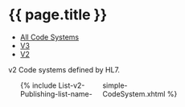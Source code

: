# {{ page.title }}

<ul class="nav nav-tabs">
  <li><a href="codesystems.html">All Code Systems</a></li>
  <li><a href="codesystems-v3.html">V3</a></li>
  <li class="active"><a href="#">V2</a></li>
</ul>

v2 Code systems defined by HL7.

<ul style="-moz-column-count: 3; -moz-column-gap: 10px; -webkit-column-count: 3; -webkit-column-gap: 10px; column-count: 3; column-gap: 10px">
{% include List-v2-Publishing-list-name-simple-CodeSystem.xhtml %}
</table>
